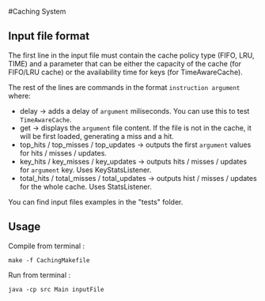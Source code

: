 #Caching System

## Input file format

The first line in the input file must contain the cache policy type (FIFO, LRU,
TIME) and a parameter that can be either the capacity of the cache (for FIFO/LRU
cache) or the availability time for keys (for TimeAwareCache).

The rest of the lines are commands in the format `instruction argument` where:
   * delay -> adds a delay of `argument` miliseconds. You can use this to
	test `TimeAwareCache`.
   * get -> displays the `argument` file content. If the file is not in the
	cache, it will be first loaded, generating a miss and a hit.
   * top_hits / top_misses / top_updates -> outputs the first `argument` values
     for hits / misses / updates.
   * key_hits / key_misses / key_updates -> outputs hits / misses / updates
     for `argument` key. Uses KeyStatsListener.
   * total_hits / total_misses / total_updates -> outputs hist / misses / updates
     for the whole cache. Uses StatsListener.

You can find input files examples in the "tests" folder.

## Usage

Compile from terminal :

	make -f CachingMakefile

Run from terminal :

	java -cp src Main inputFile

